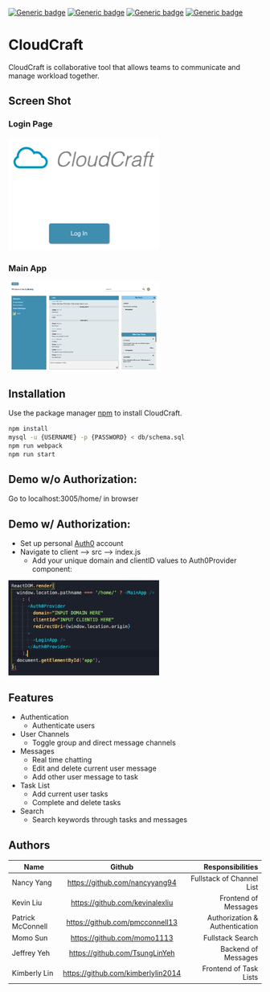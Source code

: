 [![Generic badge](https://img.shields.io/badge/npm-6.14.11-<COLOR>.svg)](https://shields.io/)
[![Generic badge](https://img.shields.io/badge/node-v12.20.2-orange.svg)](https://shields.io/)
[![Generic badge](https://img.shields.io/badge/react-17.0.2-yellowgreen.svg)](https://shields.io/)
[![Generic badge](https://img.shields.io/badge/socket.io-4.0.1-orange.svg)](https://shields.io/)

# CloudCraft

CloudCraft is collaborative tool that allows teams to communicate and manage workload together.

## Screen Shot
### Login Page
<img src="./readMeImg/login.png" width="300px">

### Main App
<img src="./readMeImg/main-app.png" width="300px">



## Installation

Use the package manager [npm](https://www.npmjs.com/get-npm) to install CloudCraft.

```bash
npm install
mysql -u {USERNAME} -p {PASSWORD} < db/schema.sql
npm run webpack
npm run start
```

## Demo w/o Authorization:
Go to localhost:3005/home/ in browser

## Demo w/ Authorization:
- Set up personal [Auth0](https://auth0.com/signup?&signUpData=%7B%22category%22%3A%22button%22%7D&email=undefined) account
- Navigate to client --> src --> index.js
  - Add your unique domain and clientID values to Auth0Provider component:
<img src="./readMeImg/Auth0setUp.jpg" width="300px">

## Features
- Authentication
  -   Authenticate users
- User Channels
  - Toggle group and direct message channels
- Messages
  - Real time chatting
  - Edit and delete current user message
  - Add other user message to task
- Task List
  - Add current user tasks
  - Complete and delete tasks
- Search
  - Search keywords through tasks and messages

## Authors
| Name                | Github                            |Responsibilities |
| --------------------|:------------------------------:   |------:|
| Nancy Yang          |https://github.com/nancyyang94     |Fullstack of Channel List|
| Kevin Liu           |https://github.com/kevinalexliu    |Frontend of Messages  |
| Patrick McConnell   |https://github.com/pmcconnell13    |Authorization & Authentication|
| Momo Sun            |https://github.com/momo1113        |Fullstack Search|
| Jeffrey Yeh         |https://github.com/TsungLinYeh     |Backend of Messages|
| Kimberly Lin        |https://github.com/kimberlylin2014 |Frontend of Task Lists|



